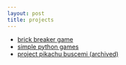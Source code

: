 ```yaml
---
layout: post
title: projects
---
```


* [brick breaker game](/breakout)
* [simple python games](https://github.com/plushies/py)
* [project pikachu buscemi (archived)](/chu)
